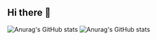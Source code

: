 ## Hi there 👋

<!--
**wellintonfaustino/wellintonfaustino** is a ✨ _special_ ✨ repository because its `README.md` (this file) appears on your GitHub profile.

Here are some ideas to get you started:

- 🔭 I’m currently working on ...
- 🌱 I’m currently learning ...
- 👯 I’m looking to collaborate on ...
- 🤔 I’m looking for help with ...
- 💬 Ask me about ...
- 📫 How to reach me: ...
- 😄 Pronouns: ...
- ⚡ Fun fact: ...
-->
![Anurag's GitHub stats](https://github-readme-stats.vercel.app/api?username=wellintonfaustino&show_icons=true&theme=radical&locale=pt-br)
![Anurag's GitHub stats](https://github-readme-stats.vercel.app/api?username=wellintonfaustino&show_icons=true)


